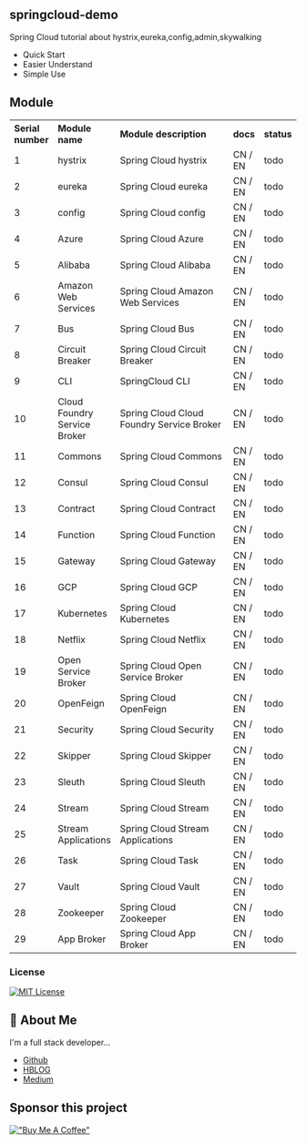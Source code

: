 ## springcloud-demo

Spring Cloud  tutorial about hystrix,eureka,config,admin,skywalking

 - Quick Start
 - Easier Understand
 - Simple Use

## Module
<table>
<th align="left">Serial number</th> <th align="left">Module name</th><th align="left" width="300px">Module description </th><th align="left">docs</th><th align="left"> status</th>
<tr><td>1</td><td>	hystrix</td><td>	Spring Cloud hystrix</td><td>	CN / EN</td><td>	todo</td></tr>
<tr><td>2</td><td>	eureka</td><td>	Spring Cloud eureka	</td><td>CN / EN</td><td>	todo</td></tr>
<tr><td>3</td><td>	config	</td><td>Spring Cloud config</td><td>	CN / EN	</td><td>todo</td></tr>
<tr><td>4</td><td>	Azure</td><td>	Spring Cloud Azure	</td><td>CN / EN</td><td>	todo</td></tr>
<tr><td>5</td><td>	Alibaba	</td><td>Spring Cloud Alibaba	</td><td>CN / EN</td><td>	todo</td></tr>
<tr><td>6</td><td>	Amazon Web Services </td><td>Spring Cloud Amazon Web Services</td><td>	CN / EN	</td><td>todo</td></tr>
<tr><td>7</td><td>	Bus	</td><td>Spring Cloud Bus</td><td>	CN / EN</td><td>	todo
<tr><td>8</td><td>	Circuit Breaker</td><td>	Spring Cloud Circuit Breaker</td><td>	CN / EN	</td><td>todo</td></tr>
<tr><td>9</td><td>	CLI</td><td>	SpringCloud CLI</td><td>	CN / EN	</td><td>todo</td></tr>
<tr><td>10</td><td>	Cloud Foundry Service Broker</td><td>	Spring Cloud Cloud Foundry Service Broker</td><td>	CN / EN	</td><td>todo</td></tr>
<tr><td>11</td><td>	Commons</td><td>	Spring Cloud Commons</td><td>	CN / EN	</td><td>todo</td></tr>
<tr><td>12</td><td>	Consul</td><td>	Spring Cloud Consul	</td><td>CN / EN	</td><td>todo</td></tr>
<tr><td>13</td><td>	Contract</td><td>	Spring Cloud Contract</td><td>	CN / EN	</td><td>todo</td></tr>
<tr><td>14</td><td>	Function</td><td>	Spring Cloud Function</td><td>	CN / EN	</td><td>todo</td></tr>
<tr><td>15</td><td>	Gateway</td><td>	Spring Cloud Gateway	</td><td>CN / EN	</td><td>todo</td></tr>
<tr><td>16</td><td>	GCP</td><td>	Spring Cloud GCP	</td><td>CN / EN</td><td>	todo</td></tr>
<tr><td>17</td><td>	Kubernetes</td><td>	Spring Cloud Kubernetes	</td><td>CN / EN	</td><td>todo</td></tr>
<tr><td>18</td><td>	Netflix</td><td>	Spring Cloud Netflix	</td><td>CN / EN	</td><td>todo</td></tr>
<tr><td>19</td><td>	Open Service Broker</td><td>	Spring Cloud Open Service Broker	</td><td>CN / EN	</td><td>todo</td></tr>
<tr><td>20</td><td>	OpenFeign</td><td>	Spring Cloud OpenFeign</td><td>	CN / EN</td><td>	todo</td></tr>
<tr><td>21</td><td>	Security</td><td>	Spring Cloud Security	</td><td>CN / EN	</td><td>todo</td></tr>
<tr><td>22</td><td>	Skipper</td><td>	Spring Cloud Skipper</td><td>	CN / EN</td><td>	todo</td></tr>
<tr><td>23</td><td>	Sleuth</td><td>	Spring Cloud Sleuth</td><td>	CN / EN	</td><td>todo</td></tr>
<tr><td>24</td><td>	Stream</td><td>	Spring Cloud Stream	</td><td>CN / EN	</td><td>todo</td></tr>
<tr><td>25</td><td>	Stream Applications</td><td> 	Spring Cloud Stream Applications</td><td>	CN / EN</td><td>	todo</td></tr>
<tr><td>26</td><td>	Task</td><td>	Spring Cloud Task	</td><td>CN / EN</td><td>	todo</td></tr>
<tr><td>27</td><td>	Vault</td><td>	Spring Cloud Vault</td><td>	CN / EN	</td><td>todo</td></tr>
<tr><td>28</td><td>	Zookeeper</td><td>	Spring Cloud Zookeeper</td><td>	CN / EN</td><td>	todo</td></tr>
<tr><td>29</td><td>	App Broker</td><td>	Spring Cloud App Broker</td><td>	CN / EN</td><td>	todo</td></tr>

</table>

### License

[![MIT License](https://img.shields.io/badge/License-MIT-green.svg)](http://opensource.org/licenses/MIT)

## 🚀 About Me
I'm a full stack developer...

- [Github](https://github.com/Harries)
- [HBLOG](http://www.liuhaihua.cn/)
- [Medium](https://jxausea.medium.com/)

## Sponsor this project

[!["Buy Me A Coffee"](https://www.buymeacoffee.com/assets/img/custom_images/orange_img.png)](https://buymeacoffee.com/harries)